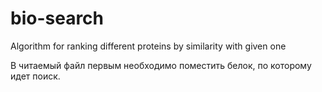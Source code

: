 # bio-search
Algorithm for ranking different proteins by similarity with given one

В читаемый файл первым необходимо поместить белок, по которому идет поиск.

